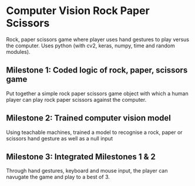 # Computer Vision Rock Paper Scissors
Rock, paper scissors game where player uses hand gestures to play versus the computer.
Uses python (with cv2, keras, numpy, time and random modules).
## Milestone 1: Coded logic of rock, paper, scissors game
Put together a simple rock paper scissors game object with which a human player can play rock paper scissors against the computer.

## Milestone 2: Trained computer vision model
Using teachable machines, trained a model to recognise a rock, paper or scissors hand gesture as well as a null input

## Milestone 3: Integrated Milestones 1 & 2
Through hand gestures, keyboard and mouse input, the player can navugate the game and play to a best of 3.
